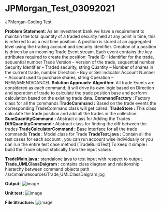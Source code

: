 # JPMorgan_Test_03092021
JPMorgan-Coding Test

**Problem Statement:**
As an investment bank we have a requirement to maintain the total quantity of a traded security held at any point in time, this is referred to as a real time position. A position is stored at an aggregated level using the trading account and security identifier.
Creation of a position is driven by an incoming Trade Event stream. Each event contains the key attributes required to create the position: Trade ID – Identifier for the trade, sequential number Trade Version – Version of the trade, sequential number Security Identifier – Traded security, string Quantity – Number of shares in the current trade, number Direction – Buy or Sell indicator Account Number – Account used to purchase shares, string Operation – NEW/AMEND/CANCEL
**Solution Approach:**
**Algorithm:** All trade Events are considered as each command; it will drive its own logic based on Direction and operation of trade to calculate the trade position base and perform calculation based on the existing trade data.
**CommandFactory :** Factory class for all the commands
**TradeCommand :** Based on the trade events the corresponding TradeCommand class will get called.
**TradeStore :** This class calculate the trade position and add all the trades in the collection
**SumQuantityCommand :** Abstract class for Adding the Trades
**DiffQuantityCommand :** Abstract class for finding the diff between the trades
**TradeCalculatorCommand :** Base interface for all the trade commands
**Trade :** Model class for Trade
**TradeTest.java :** Contain all the test cases for each account , you can run account wise individually or you can run the entire test case method [TradeBuildTest] To keep it simple i build the Trade object statically from the input values .

**TradeMain.java :** standalone java to test input with respect to output.
**Trade_UMLClassDaigram :** contains class diagram and relationship hierarchy between command objects path :\src\main\resources\Trade_UMLClassDaigram.jpg

**Output:**
![image](https://user-images.githubusercontent.com/14830784/138077873-e0597522-6c62-49bb-afa4-f05db3ac8d42.png)

**Unit test:**
![image](https://user-images.githubusercontent.com/14830784/138077915-3965ea69-1b8a-4aa9-a52a-fcef54644190.png)


**File Structure:**
![image](https://user-images.githubusercontent.com/14830784/138077940-6f1fb98d-04e8-413b-a970-55efc44f3362.png)
